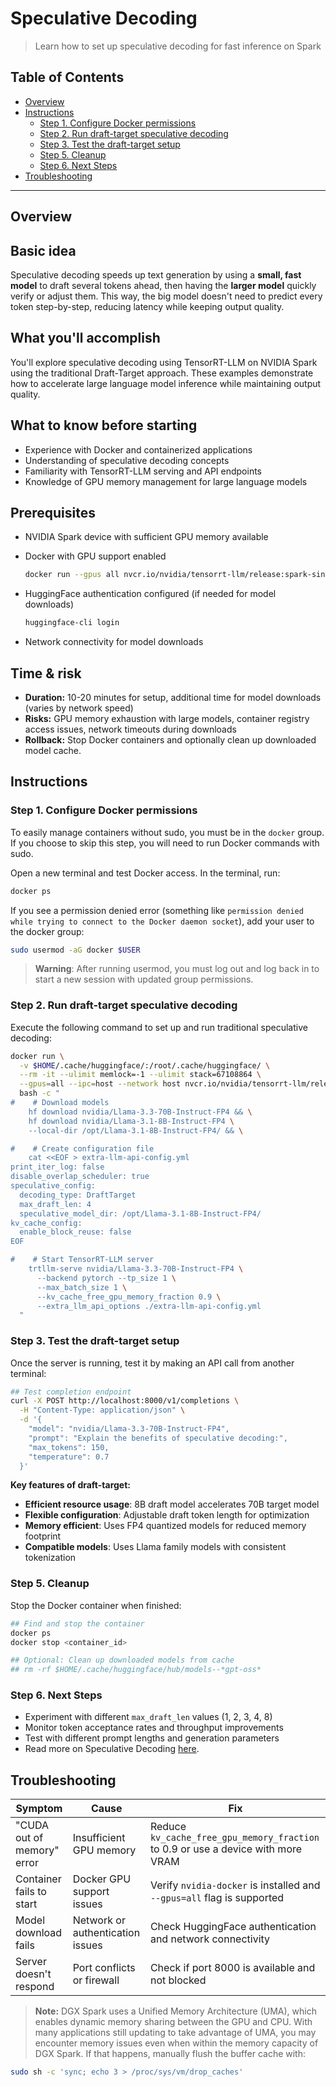 # Speculative Decoding

> Learn how to set up speculative decoding for fast inference on Spark

## Table of Contents

- [Overview](#overview)
- [Instructions](#instructions)
  - [Step 1. Configure Docker permissions](#step-1-configure-docker-permissions)
  - [Step 2. Run draft-target speculative decoding](#step-2-run-draft-target-speculative-decoding)
  - [Step 3. Test the draft-target setup](#step-3-test-the-draft-target-setup)
  - [Step 5.  Cleanup](#step-5-cleanup)
  - [Step 6. Next Steps](#step-6-next-steps)
- [Troubleshooting](#troubleshooting)

---

## Overview

## Basic idea

Speculative decoding speeds up text generation by using a **small, fast model** to draft several tokens ahead, then having the **larger model** quickly verify or adjust them.
This way, the big model doesn't need to predict every token step-by-step, reducing latency while keeping output quality.

## What you'll accomplish

You'll explore speculative decoding using TensorRT-LLM on NVIDIA Spark using the traditional Draft-Target approach.
These examples demonstrate how to accelerate large language model inference while maintaining output quality.

## What to know before starting

- Experience with Docker and containerized applications
- Understanding of speculative decoding concepts
- Familiarity with TensorRT-LLM serving and API endpoints
- Knowledge of GPU memory management for large language models

## Prerequisites

- NVIDIA Spark device with sufficient GPU memory available
- Docker with GPU support enabled

  ```bash
  docker run --gpus all nvcr.io/nvidia/tensorrt-llm/release:spark-single-gpu-dev nvidia-smi
  ```
- HuggingFace authentication configured (if needed for model downloads)

  ```bash
  huggingface-cli login
  ```
- Network connectivity for model downloads


## Time & risk

* **Duration:** 10-20 minutes for setup, additional time for model downloads (varies by network speed)
* **Risks:** GPU memory exhaustion with large models, container registry access issues, network timeouts during downloads
* **Rollback:** Stop Docker containers and optionally clean up downloaded model cache.

## Instructions

### Step 1. Configure Docker permissions

To easily manage containers without sudo, you must be in the `docker` group. If you choose to skip this step, you will need to run Docker commands with sudo.

Open a new terminal and test Docker access. In the terminal, run:

```bash
docker ps
```

If you see a permission denied error (something like `permission denied while trying to connect to the Docker daemon socket`), add your user to the docker group:

```bash
sudo usermod -aG docker $USER
```

> **Warning**: After running usermod, you must log out and log back in to start a new
> session with updated group permissions.

### Step 2. Run draft-target speculative decoding

Execute the following command to set up and run traditional speculative decoding:

```bash
docker run \
  -v $HOME/.cache/huggingface/:/root/.cache/huggingface/ \
  --rm -it --ulimit memlock=-1 --ulimit stack=67108864 \
  --gpus=all --ipc=host --network host nvcr.io/nvidia/tensorrt-llm/release:spark-single-gpu-dev \
  bash -c "
#    # Download models
    hf download nvidia/Llama-3.3-70B-Instruct-FP4 && \
    hf download nvidia/Llama-3.1-8B-Instruct-FP4 \
    --local-dir /opt/Llama-3.1-8B-Instruct-FP4/ && \

#    # Create configuration file
    cat <<EOF > extra-llm-api-config.yml
print_iter_log: false
disable_overlap_scheduler: true
speculative_config:
  decoding_type: DraftTarget
  max_draft_len: 4
  speculative_model_dir: /opt/Llama-3.1-8B-Instruct-FP4/
kv_cache_config:
  enable_block_reuse: false
EOF

#    # Start TensorRT-LLM server
    trtllm-serve nvidia/Llama-3.3-70B-Instruct-FP4 \
      --backend pytorch --tp_size 1 \
      --max_batch_size 1 \
      --kv_cache_free_gpu_memory_fraction 0.9 \
      --extra_llm_api_options ./extra-llm-api-config.yml
  "
```

### Step 3. Test the draft-target setup

Once the server is running, test it by making an API call from another terminal:

```bash
## Test completion endpoint
curl -X POST http://localhost:8000/v1/completions \
  -H "Content-Type: application/json" \
  -d '{
    "model": "nvidia/Llama-3.3-70B-Instruct-FP4",
    "prompt": "Explain the benefits of speculative decoding:",
    "max_tokens": 150,
    "temperature": 0.7
  }'
```

**Key features of draft-target:**

- **Efficient resource usage**: 8B draft model accelerates 70B target model
- **Flexible configuration**: Adjustable draft token length for optimization
- **Memory efficient**: Uses FP4 quantized models for reduced memory footprint
- **Compatible models**: Uses Llama family models with consistent tokenization

### Step 5.  Cleanup

Stop the Docker container when finished:

```bash
## Find and stop the container
docker ps
docker stop <container_id>

## Optional: Clean up downloaded models from cache
## rm -rf $HOME/.cache/huggingface/hub/models--*gpt-oss*
```

### Step 6. Next Steps

- Experiment with different `max_draft_len` values (1, 2, 3, 4, 8)
- Monitor token acceptance rates and throughput improvements
- Test with different prompt lengths and generation parameters
- Read more on Speculative Decoding [here](https://nvidia.github.io/TensorRT-LLM/advanced/speculative-decoding.html).

## Troubleshooting

| Symptom | Cause | Fix |
|---------|--------|-----|
| "CUDA out of memory" error | Insufficient GPU memory | Reduce `kv_cache_free_gpu_memory_fraction` to 0.9 or use a device with more VRAM |
| Container fails to start | Docker GPU support issues | Verify `nvidia-docker` is installed and `--gpus=all` flag is supported |
| Model download fails | Network or authentication issues | Check HuggingFace authentication and network connectivity |
| Server doesn't respond | Port conflicts or firewall | Check if port 8000 is available and not blocked |

> **Note:** DGX Spark uses a Unified Memory Architecture (UMA), which enables dynamic memory sharing between the GPU and CPU. 
> With many applications still updating to take advantage of UMA, you may encounter memory issues even when within 
> the memory capacity of DGX Spark. If that happens, manually flush the buffer cache with:
```bash
sudo sh -c 'sync; echo 3 > /proc/sys/vm/drop_caches'
```
